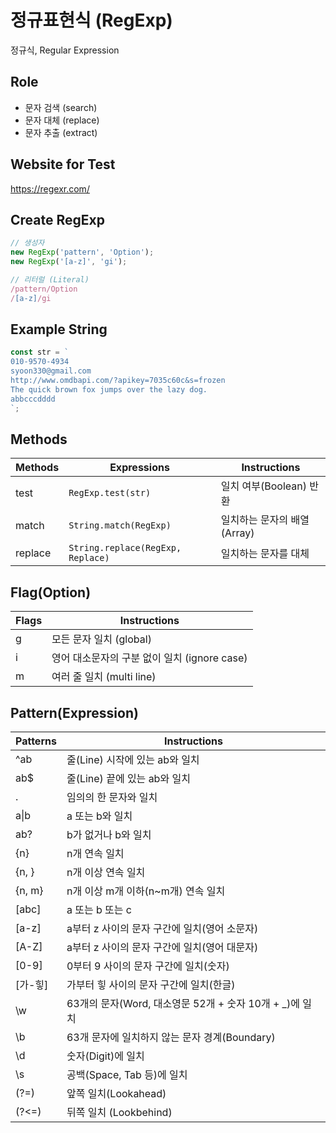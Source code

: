  # 정규표현식 (RegExp)

 정규식, Regular Expression

 ## Role

 - 문자 검색 (search)
 - 문자 대체 (replace)
 - 문자 추출 (extract)

 ## Website for Test

 https://regexr.com/

 ## Create RegExp

 ```js
// 생성자
new RegExp('pattern', 'Option');
new RegExp('[a-z]', 'gi');

// 리터럴 (Literal)
/pattern/Option
/[a-z]/gi
 ```

## Example String

```js
const str = `
010-9570-4934
syoon330@gmail.com
http://www.omdbapi.com/?apikey=7035c60c&s=frozen
The quick brown fox jumps over the lazy dog.
abbcccdddd
`;
```

## Methods

Methods | Expressions | Instructions
--|--|--
test | `RegExp.test(str)` | 일치 여부(Boolean) 반환
match | `String.match(RegExp)` | 일치하는 문자의 배열(Array)
replace | `String.replace(RegExp, Replace)` | 일치하는 문자를 대체

## Flag(Option)

Flags | Instructions
--|--
g | 모든 문자 일치 (global)
i | 영어 대소문자의 구분 없이 일치 (ignore case)
m | 여러 줄 일치 (multi line)

## Pattern(Expression)

Patterns | Instructions
--|--
^ab | 줄(Line) 시작에 있는 ab와 일치
ab$ | 줄(Line) 끝에 있는 ab와 일치
. | 임의의 한 문자와 일치
a&verbar;b | a 또는 b와 일치
ab? | b가 없거나 b와 일치
{n} | n개 연속 일치
{n, } | n개 이상 연속 일치
{n, m} | n개 이상 m개 이하(n~m개) 연속 일치
[abc] | a 또는 b 또는 c
[a-z] | a부터 z 사이의 문자 구간에 일치(영어 소문자)
[A-Z] | a부터 z 사이의 문자 구간에 일치(영어 대문자)
[0-9] | 0부터 9 사이의 문자 구간에 일치(숫자)
[가-힣] | 가부터 힣 사이의 문자 구간에 일치(한글)
\w | 63개의 문자(Word, 대소영문 52개 + 숫자 10개 + _)에 일치
\b | 63개 문자에 일치하지 않는 문자 경계(Boundary)
\d | 숫자(Digit)에 일치
\s | 공백(Space, Tab 등)에 일치
(?=) | 앞쪽 일치(Lookahead)
(?<=) | 뒤쪽 일치 (Lookbehind)